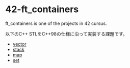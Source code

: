 # 42-ft_containers
ft_containers is one of the projects in 42 cursus.

以下のC++ STLをC++98の仕様に沿って実装する課題です。

- [vector](https://en.cppreference.com/w/cpp/container/vector)
- [stack](https://en.cppreference.com/w/cpp/container/stack)
- [map](https://en.cppreference.com/w/cpp/container/map)
- [set](https://en.cppreference.com/w/cpp/container/set)
